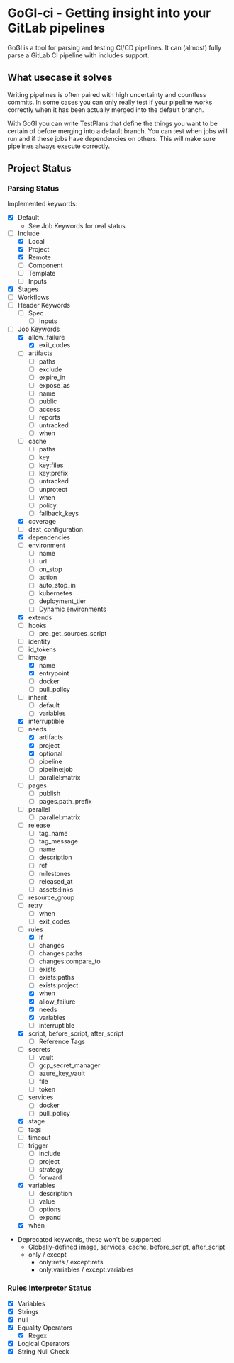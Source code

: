 # GoGl-ci - Getting insight into your GitLab pipelines

GoGl is a tool for parsing and testing CI/CD pipelines. It can (almost) fully parse a GitLab CI pipeline with includes support.

## What usecase it solves

Writing pipelines is often paired with high uncertainty and countless commits.
In some cases you can only really test if your pipeline works correctly when it
has been actually merged into the default branch.

With GoGl you can write TestPlans that define the things you want to be certain
of before merging into a default branch. You can test when jobs will run and if
these jobs have dependencies on others. This will make sure pipelines always
execute correctly.

## Project Status

### Parsing Status

Implemented keywords:

- [x] Default
    - See Job Keywords for real status
- [ ] Include
    - [x] Local
    - [x] Project
    - [x] Remote
    - [ ] Component
    - [ ] Template
    - [ ] Inputs
- [x] Stages
- [ ] Workflows
- [ ] Header Keywords
    - [ ] Spec
        - [ ] Inputs
- [ ] Job Keywords
    - [x] allow_failure
        - [x] exit_codes
    - [ ] artifacts
        - [ ] paths
        - [ ] exclude
        - [ ] expire_in
        - [ ] expose_as
        - [ ] name
        - [ ] public
        - [ ] access
        - [ ] reports
        - [ ] untracked
        - [ ] when
    - [ ] cache
        - [ ] paths
        - [ ] key
        - [ ] key:files
        - [ ] key:prefix
        - [ ] untracked
        - [ ] unprotect
        - [ ] when
        - [ ] policy
        - [ ] fallback_keys
    - [x] coverage
    - [ ] dast_configuration
    - [x] dependencies
    - [ ] environment
        - [ ] name
        - [ ] url
        - [ ] on_stop
        - [ ] action
        - [ ] auto_stop_in
        - [ ] kubernetes
        - [ ] deployment_tier
        - [ ] Dynamic environments
    - [x] extends
    - [ ] hooks
        - [ ] pre_get_sources_script
    - [ ] identity
    - [ ] id_tokens
    - [ ] image
        - [x] name
        - [x] entrypoint
        - [ ] docker
        - [ ] pull_policy
    - [ ] inherit
        - [ ] default
        - [ ] variables
    - [x] interruptible
    - [ ] needs
        - [x] artifacts
        - [x] project
        - [x] optional
        - [ ] pipeline
        - [ ] pipeline:job
        - [ ] parallel:matrix
    - [ ] pages
        - [ ] publish
        - [ ] pages.path_prefix
    - [ ] parallel
        - [ ] parallel:matrix
    - [ ] release
        - [ ] tag_name
        - [ ] tag_message
        - [ ] name
        - [ ] description
        - [ ] ref
        - [ ] milestones
        - [ ] released_at
        - [ ] assets:links
    - [ ] resource_group
    - [ ] retry
        - [ ] when
        - [ ] exit_codes
    - [ ] rules
        - [x] if
        - [ ] changes
        - [ ] changes:paths
        - [ ] changes:compare_to
        - [ ] exists
        - [ ] exists:paths
        - [ ] exists:project
        - [x] when
        - [x] allow_failure
        - [x] needs
        - [x] variables
        - [ ] interruptible
    - [x] script, before_script, after_script
        - [ ] Reference Tags
    - [ ] secrets
        - [ ] vault
        - [ ] gcp_secret_manager
        - [ ] azure_key_vault
        - [ ] file
        - [ ] token
    - [ ] services
        - [ ] docker
        - [ ] pull_policy
    - [x] stage
    - [ ] tags
    - [ ] timeout
    - [ ] trigger
        - [ ] include
        - [ ] project
        - [ ] strategy
        - [ ] forward
    - [x] variables
        - [ ] description
        - [ ] value
        - [ ] options
        - [ ] expand
    - [x] when
- Deprecated keywords, these won't be supported
    - Globally-defined image, services, cache, before_script, after_script
    - only / except
        - only:refs / except:refs
        - only:variables / except:variables


### Rules Interpreter Status

- [x] Variables
- [x] Strings
- [x] null
- [x] Equality Operators
    - [x] Regex
- [x] Logical Operators
- [x] String Null Check
